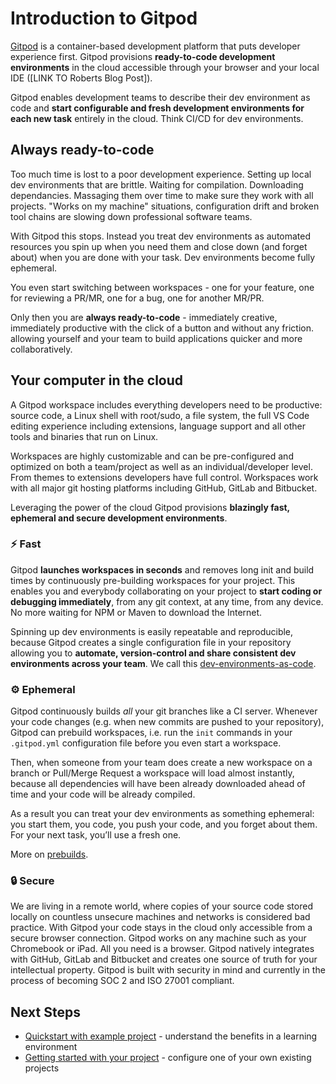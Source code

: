 <script context="module">
  export const prerender = true;
</script>

# Introduction to Gitpod

[Gitpod](https://www.gitpod.io) is a container-based development platform that puts developer experience first. Gitpod provisions **ready-to-code development environments** in the cloud accessible through your browser and your local IDE ([LINK TO Roberts Blog Post]).

Gitpod enables development teams to describe their dev environment as code and **start configurable and fresh development environments for each new task** entirely in the cloud. Think CI/CD for dev environments.

<h2>Always ready-to-code</h2>

Too much time is lost to a poor development experience. Setting up local dev environments that are brittle. Waiting for compilation. Downloading dependancies. Massaging them over time to make sure they work with all projects. "Works on my machine" situations, configuration drift and broken tool chains are slowing down professional software teams.

With Gitpod this stops. Instead you treat dev environments as automated resources you spin up when you need them and close down (and forget about) when you are done with your task. Dev environments become fully ephemeral.

You even start switching between workspaces - one for your feature, one for reviewing a PR/MR, one for a bug, one for another MR/PR.

Only then you are **always ready-to-code** - immediately creative, immediately productive with the click of a button and without any friction. allowing yourself and your team to build applications quicker and more collaboratively.

<h2>Your computer in the cloud</h2>

A Gitpod workspace includes everything developers need to be productive: source code, a Linux shell with root/sudo, a file system, the full VS Code editing experience including extensions, language support and all other tools and binaries that run on Linux.

Workspaces are highly customizable and can be pre-configured and optimized on both a team/project as well as an individual/developer level. From themes to extensions developers have full control. Workspaces work with all major git hosting platforms including GitHub, GitLab and Bitbucket.

Leveraging the power of the cloud Gitpod provisions **blazingly fast, ephemeral and secure development environments**.

<h3>⚡ Fast</h3>

Gitpod **launches workspaces in seconds** and removes long init and build times by continuously pre-building workspaces for your project. This enables you and everybody collaborating on your project to **start coding or debugging immediately**, from any git context, at any time, from any device. No more waiting for NPM or Maven to download the Internet.

Spinning up dev environments is easily repeatable and reproducible, because Gitpod creates a single configuration file in your repository allowing you to **automate, version-control and share consistent dev environments across your team**. We call this [dev-environments-as-code](https://www.gitpod.io/blog/dev-env-as-code).

<h3>⚙️ Ephemeral</h3>

Gitpod continuously builds _all_ your git branches like a CI server. Whenever your code changes (e.g. when new commits are pushed to your repository), Gitpod can prebuild workspaces, i.e. run the `init` commands in your `.gitpod.yml` configuration file before you even start a workspace.

Then, when someone from your team does create a new workspace on a branch or Pull/Merge Request a workspace will load almost instantly, because all dependencies will have been already downloaded ahead of time and your code will be already compiled.

As a result you can treat your dev environments as something ephemeral: you start them, you code, you push your code, and you forget about them. For your next task, you’ll use a fresh one.

More on [prebuilds](https://www.gitpod.io/docs/prebuilds).

<h3>🔒 Secure</h3>

We are living in a remote world, where copies of your source code stored locally on countless unsecure machines and networks is considered bad practice. With Gitpod your code stays in the cloud only accessible from a secure browser connection. Gitpod works on any machine such as your Chromebook or iPad. All you need is a browser. Gitpod natively integrates with GitHub, GitLab and Bitbucket and creates one source of truth for your intellectual property. Gitpod is built with security in mind and currently in the process of becoming SOC 2 and ISO 27001 compliant.

<h2>Next Steps</h2>

- [Quickstart with example project](/docs/getting-started) - understand the benefits in a learning environment
- [Getting started with your project](https://www.gitpod.io/docs/configuration) - configure one of your own existing projects
